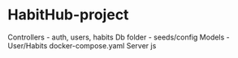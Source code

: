 # HabitHub-project

Controllers - auth, users, habits
Db folder - seeds/config
Models - User/Habits
docker-compose.yaml
Server js
